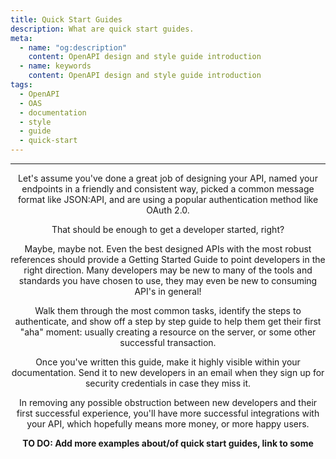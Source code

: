 ```yaml
---
title: Quick Start Guides
description: What are quick start guides.
meta:
  - name: "og:description"
    content: OpenAPI design and style guide introduction
  - name: keywords
    content: OpenAPI design and style guide introduction
tags:
  - OpenAPI
  - OAS
  - documentation
  - style
  - guide
  - quick-start
---
```


<Header/>

---

Let's assume you've done a great job of designing your API, named your endpoints in a friendly and consistent way, picked a common message format like JSON:API, and are using a popular authentication method like OAuth 2.0.

That should be enough to get a developer started, right?

Maybe, maybe not.
Even the best designed APIs with the most robust references should provide a Getting Started Guide to point developers in the right direction.
Many developers may be new to many of the tools and standards you have chosen to use, they may even be new to consuming API's in general!

Walk them through the most common tasks, identify the steps to authenticate, and show off a step by step guide to help them get their first "aha" moment: usually creating a resource on the server, or some other successful transaction.

Once you've written this guide, make it highly visible within your documentation.
Send it to new developers in an email when they sign up for security credentials in case they miss it.

In removing any possible obstruction between new developers and their first successful experience, you'll have more successful integrations with your API, which hopefully means more money, or more happy users.

**TO DO: Add more examples about/of quick start guides, link to some**